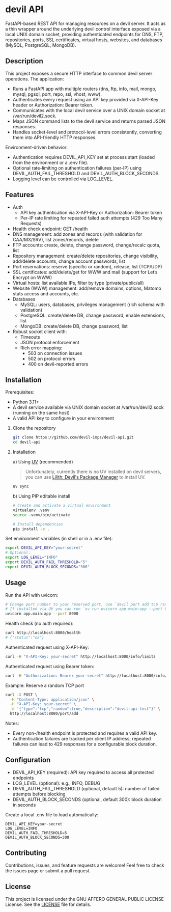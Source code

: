# devil API

FastAPI-based REST API for managing resources on a devil server. It acts as a thin wrapper around the underlying devil control interface exposed via a local UNIX domain socket, providing authenticated endpoints for DNS, FTP, repositories, ports, SSL certificates, virtual hosts, websites, and databases (MySQL, PostgreSQL, MongoDB).

## Description

This project exposes a secure HTTP interface to common devil server operations. The application:

- Runs a FastAPI app with multiple routers (dns, ftp, info, mail, mongo, mysql, pgsql, port, repo, ssl, vhost, www).
- Authenticates every request using an API key provided via X-API-Key header or Authorization: Bearer token.
- Communicates with the local devil service over a UNIX domain socket at /var/run/devil2.sock.
- Maps JSON command lists to the devil service and returns parsed JSON responses.
- Handles socket-level and protocol-level errors consistently, converting them into API-friendly HTTP responses.

Environment-driven behavior:
- Authentication requires DEVIL_API_KEY set at process start (loaded from the environment or a .env file).
- Optional rate-limiting on authentication failures (per-IP) using DEVIL_AUTH_FAIL_THRESHOLD and DEVIL_AUTH_BLOCK_SECONDS.
- Logging level can be controlled via LOG_LEVEL.

## Features

- Auth
  - API key authentication via X-API-Key or Authorization: Bearer token
  - Per-IP rate limiting for repeated failed auth attempts (429 Too Many Requests)
- Health check endpoint: GET /health
- DNS management: add zones and records (with validation for CAA/MX/SRV), list zones/records, delete
- FTP accounts: create, delete, change password, change/recalc quota, list
- Repository management: create/delete repositories, change visibility, add/delete accounts, change account passwords, list
- Port reservations: reserve (specific or random), release, list (TCP/UDP)
- SSL certificates: add/delete/get for WWW and mail (support for Let’s Encrypt on WWW)
- Virtual hosts: list available IPs, filter by type (private/public/all)
- Website (WWW) management: add/remove domains, options, Matomo stats access and accounts, etc.
- Databases
  - MySQL: users, databases, privileges management (rich schema with validation)
  - PostgreSQL: create/delete DB, change password, enable extensions, list
  - MongoDB: create/delete DB, change password, list
- Robust socket client with:
  - Timeouts
  - JSON protocol enforcement
  - Rich error mapping:
    - 503 on connection issues
    - 502 on protocol errors
    - 400 on devil-reported errors

## Installation

Prerequisites:
- Python 3.11+
- A devil service available via UNIX domain socket at /var/run/devil2.sock (running on the same host)
- A valid API key to configure in your environment

1. Clone the repository
    ```sh
    git clone https://github.com/devil-imps/devil-api.git
    cd devil-api
    ```

2. Installation

    a) Using [UV](https://docs.astral.sh/uv/) (recommended)
    > Unfortunately, currently there is no UV installed on devil servers, you can use [Lilith: Devil's Package Manager](https://github.com/devil-imps/helpers/tree/inferno/lilith) to install UV.
    ```sh
    uv sync
    ```

    b) Using PIP editable install
    ```sh
    # Create and activate a virtual environment
    virtualenv .venv
    source .venv/bin/activate

    # Install dependencies
    pip install -e .
    ```

Set environment variables (in shell or in a .env file):
```sh
export DEVIL_API_KEY="your-secret"
# Optional:
export LOG_LEVEL="INFO"
export DEVIL_AUTH_FAIL_THRESHOLD="5"
export DEVIL_AUTH_BLOCK_SECONDS="300"
```

## Usage

Run the API with uvicorn:
```sh
# Change port number to your reserved port, use `devil port add tcp random devil-api` to reserve random one
# If installed via UV you can run `uv run uvicorn app.main:app --port 8000` or activate venv using `source .venv/bin/activate` to run command below
uvicorn app.main:app --port 8000
```

Health check (no auth required):
```sh
curl http://localhost:8000/health
# {"status":"ok"}
```

Authenticated request using X-API-Key:
```sh
curl -H "X-API-Key: your-secret" http://localhost:8000/info/limits
```

Authenticated request using Bearer token:
```sh
curl -H "Authorization: Bearer your-secret" http://localhost:8000/info/limits
```

Example: Reserve a random TCP port
```sh
curl -X POST \
  -H "Content-Type: application/json" \
  -H "X-API-Key: your-secret" \
  -d '{"type":"tcp","random":true,"description":"devil-api-test"}' \
  http://localhost:8000/port/add
```

Notes:
- Every non-/health endpoint is protected and requires a valid API key.
- Authentication failures are tracked per client IP address; repeated failures can lead to 429 responses for a configurable block duration.

## Configuration

- DEVIL_API_KEY (required): API key required to access all protected endpoints
- LOG_LEVEL (optional): e.g., INFO, DEBUG
- DEVIL_AUTH_FAIL_THRESHOLD (optional, default 5): number of failed attempts before blocking
- DEVIL_AUTH_BLOCK_SECONDS (optional, default 300): block duration in seconds

Create a local .env file to load automatically:
```
DEVIL_API_KEY=your-secret
LOG_LEVEL=INFO
DEVIL_AUTH_FAIL_THRESHOLD=5
DEVIL_AUTH_BLOCK_SECONDS=300
```

## Contributing

Contributions, issues, and feature requests are welcome! Feel free to check the issues page or submit a pull request.

## License

This project is licensed under the GNU AFFERO GENERAL PUBLIC LICENSE License. See the [LICENSE](LICENSE) file for details.
